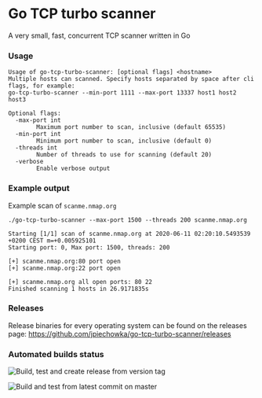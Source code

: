 # Go TCP turbo scanner
A very small, fast, concurrent TCP scanner written in Go

### Usage
```
Usage of go-tcp-turbo-scanner: [optional flags] <hostname>
Multiple hosts can scanned. Specify hosts separated by space after cli flags, for example:
go-tcp-turbo-scanner --min-port 1111 --max-port 13337 host1 host2 host3

Optional flags:
  -max-port int
        Maximum port number to scan, inclusive (default 65535)
  -min-port int
        Minimum port number to scan, inclusive (default 0)
  -threads int
        Number of threads to use for scanning (default 20)
  -verbose
        Enable verbose output
```

### Example output
Example scan of ```scanme.nmap.org```
```
./go-tcp-turbo-scanner --max-port 1500 --threads 200 scanme.nmap.org

Starting [1/1] scan of scanme.nmap.org at 2020-06-11 02:20:10.5493539 +0200 CEST m=+0.005925101
Starting port: 0, Max port: 1500, threads: 200

[+] scanme.nmap.org:80 port open
[+] scanme.nmap.org:22 port open

[+] scanme.nmap.org all open ports: 80 22
Finished scanning 1 hosts in 26.9171835s
```

### Releases
Release binaries for every operating system can be found on the releases page:
https://github.com/jpiechowka/go-tcp-turbo-scanner/releases

### Automated builds status
![Build, test and create release from version tag](https://github.com/jpiechowka/go-tcp-turbo-scanner/workflows/Build,%20test%20and%20create%20release%20from%20version%20tag/badge.svg)

![Build and test from latest commit on master](https://github.com/jpiechowka/go-tcp-turbo-scanner/workflows/Build%20and%20test%20from%20latest%20commit%20on%20master/badge.svg)
